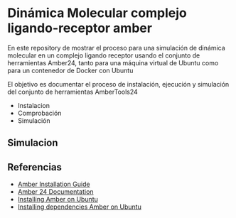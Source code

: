 # Dinámica Molecular complejo ligando-receptor amber

En este repository de mostrar el proceso para una simulación de dinámica molecular en un complejo ligando receptor usando el conjunto de herramientas Amber24, tanto para una máquina virtual de Ubuntu como para un contenedor de Docker con Ubuntu 

El objetivo es documentar el proceso de instalación, ejecución y simulación del conjunto de herramientas AmberTools24 

-   Instalacion 
-   Comprobación
-   Simulación

##  Simulacion


## Referencias

- [Amber Installation Guide](https://ambermd.org/Installation.php)
- [Amber 24 Documentation](https://ambermd.org/doc12/Amber24.pdf)
- [Installing Amber on Ubuntu](https://ambermd.org/InstUbuntu.php)
- [Installing dependencies Amber on Ubuntu](https://ambermd.org/InstUbuntu.php)
